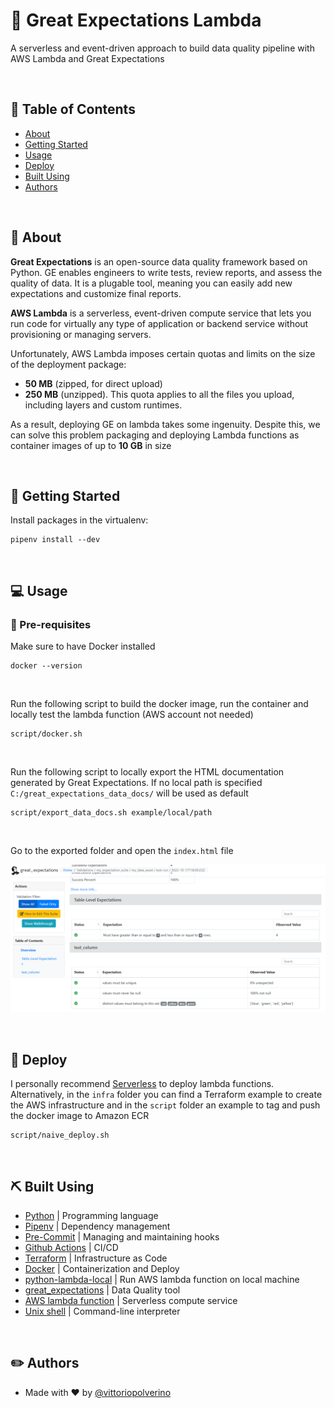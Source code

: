 # 🧙 Great Expectations Lambda
A serverless and event-driven approach to build data quality pipeline with AWS Lambda and Great Expectations

<br />

## 📜 Table of Contents
- [About](#about)
- [Getting Started](#getting_started)
- [Usage](#usage)
- [Deploy](#deploy)
- [Built Using](#built_using)
- [Authors](#authors)

<br />

## 🧐 About <a name = "about"></a>
**Great Expectations** is an open-source data quality framework based on Python. GE enables engineers to write tests, review reports, and assess the quality of data. 
It is a plugable tool, meaning you can easily add new expectations and customize final reports.

**AWS Lambda** is a serverless, event-driven compute service that lets you run code for virtually any type of application or backend service without provisioning or managing servers.

Unfortunately, AWS Lambda imposes certain quotas and limits on the size of the deployment package:
- **50 MB** (zipped, for direct upload) 
- **250 MB** (unzipped). This quota applies to all the files you upload, including layers and custom runtimes.

As a result, deploying GE on lambda takes some ingenuity. Despite this,
we can solve this problem packaging and deploying Lambda functions as container images of up to **10 GB** in size

<br />

## 🏁 Getting Started <a name = "getting_started"></a>

Install packages in the virtualenv:

```
pipenv install --dev
```
<br />

## 💻 Usage <a name="usage"></a>

### 👀  Pre-requisites ###
Make sure to have Docker installed
```
docker --version
```

<br />

Run the following script to build the docker image, run the container and locally test the lambda function (AWS account not needed)
```
script/docker.sh
```

<br />

Run the following script to locally export the HTML documentation generated by Great Expectations. If no local path is specified ```C:/great_expectations_data_docs/``` will be used as default

```
script/export_data_docs.sh example/local/path
```

<br />

Go to the exported folder and open the ```index.html``` file


![img/ge_data_docs.png](img/ge_data_docs.png)

<br />

## 🚀 Deploy <a name = "deploy"></a>
I personally recommend [Serverless](https://www.serverless.com/) to deploy lambda functions.
Alternatively, in the ```infra``` folder you can find a Terraform example to create the AWS infrastructure and in the ```script``` folder an example to tag and push the docker image to Amazon ECR

```
script/naive_deploy.sh
```

<br />

## ⛏️ Built Using <a name = "built_using"></a>
- [Python](https://www.python.org/) | Programming language
- [Pipenv](https://pipenv.pypa.io/en/latest/) | Dependency management
- [Pre-Commit](https://pre-commit.com/) | Managing and maintaining hooks
- [Github Actions](https://github.com/features/actions) | CI/CD
- [Terraform](https://www.terraform.io/) | Infrastructure as Code
- [Docker](https://www.docker.com/) | Containerization and Deploy
- [python-lambda-local](https://github.com/HDE/python-lambda-local) | Run AWS lambda function on local machine
- [great_expectations](https://greatexpectations.io/) | Data Quality tool
- [AWS lambda function](https://aws.amazon.com/lambda/) | Serverless compute service
- [Unix shell]() | Command-line interpreter

<br />

## ✏️ Authors <a name = "authors"></a>
- Made with ❤️  by [@vittoriopolverino](https://github.com/vittoriopolverino)

